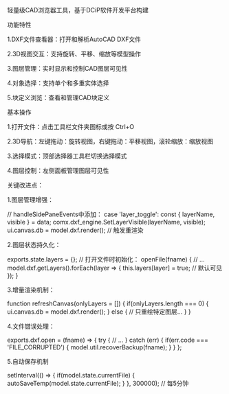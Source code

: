 轻量级CAD浏览器工具，基于DCiP软件开发平台构建

功能特性

1.​​DXF文件查看器​​：打开和解析AutoCAD DXF文件

2.​3D视图交互​​：支持旋转、平移、缩放等模型操作

3.图层管理​​：实时显示和控制CAD图层可见性

4.​​对象选择​​：支持单个和多重实体选择

5.​块定义浏览​​：查看和管理CAD块定义

​​基本操作​​

1.​打开文件​​：点击工具栏文件夹图标或按 Ctrl+O

2.​​3D导航​：左键拖动：旋转视图，右键拖动：平移视图，滚轮缩放：缩放视图

3.选择模式​​：顶部选择器工具栏切换选择模式

4.图层控制​​：左侧面板管理图层可见性

关键改进点：

1.图层管理增强：

// handleSidePaneEvents中添加：
case 'layer_toggle':
  const { layerName, visible } = data;
  comx.dxf_engine.SetLayerVisible(layerName, visible);
  ui.canvas.db = model.dxf.render(); // 触发重渲染

2.​​图层状态持久化：

exports.state.layers = {};
// 打开文件时初始化：
openFile(fname) {
  // ...
  model.dxf.getLayers().forEach(layer => {
    this.layers[layer] = true; // 默认可见
  });
}

3.增量渲染机制：

function refreshCanvas(onlyLayers = []) {
  if(onlyLayers.length === 0) {
    ui.canvas.db = model.dxf.render();
  } else {
    // 只重绘特定图层...
  }
}

4.​​​​文件错误处理：

exports.dxf.open = (fname) => {
  try {
    // ...
  } catch (err) {
    if(err.code === 'FILE_CORRUPTED') {
      model.util.recoverBackup(fname);
    }
  }
};

5.​​自动保存机制

setInterval(() => {
  if(model.state.currentFile) {
    autoSaveTemp(model.state.currentFile);
  }
}, 300000); // 每5分钟
